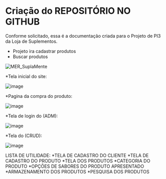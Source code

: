 # Criação do REPOSITÓRIO NO GITHUB

Conforme solicitado, essa é a documentação criada para o Projeto de PI3 da Loja de Suplementos.

* Projeto ira cadastrar produtos
* Buscar produtos

![MER_SuplaMente](https://user-images.githubusercontent.com/77363230/227391811-70c88f40-c3c5-4edd-bfb7-3d7de1afe80d.png)

*Tela inicial do site:

![image](https://user-images.githubusercontent.com/128756251/227393657-ce027566-8095-498c-a08f-6de6d14998dd.png)

*Pagina da compra do produto:

![image](https://user-images.githubusercontent.com/128719352/227392986-b71c7431-3acf-4ec2-813c-0c570860b872.png)

*Tela de login do (ADM):

![image](https://user-images.githubusercontent.com/86258424/227393484-d6d33a6e-2e42-4ed4-ace2-7d568a96a086.png)

*Tela do (CRUD):

![image](https://user-images.githubusercontent.com/86258424/227396014-ee15c89f-aee4-4163-ac5f-5eef8bfa8273.png)

LISTA DE UTILIDADE:
*TELA DE CADASTRO DO CLIENTE 
*TELA DE CADASTRO DO PRODUTO
*TELA DOS PRODUTOS
*CATEGORIA DO PRODUTO
*OPÇÕES DE SABORES DO PRODUTO APRESENTADO
*ARMAZENAMENTO DOS PRODUTOS
*PESQUISA DOS PRODUTOS




